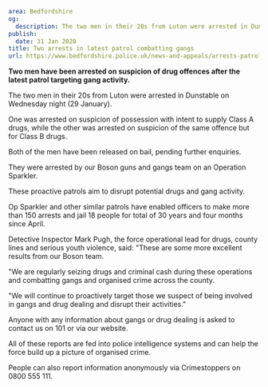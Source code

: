 ```yaml
area: Bedfordshire
og:
  description: The two men in their 20s from Luton were arrested in Dunstable on Wednesday night
publish:
  date: 31 Jan 2020
title: Two arrests in latest patrol combatting gangs
url: https://www.bedfordshire.police.uk/news-and-appeals/arrests-patrol-gangs-jan20
```

**Two men have been arrested on suspicion of drug offences after the latest patrol targeting gang activity.**

The two men in their 20s from Luton were arrested in Dunstable on Wednesday night (29 January).

One was arrested on suspicion of possession with intent to supply Class A drugs, while the other was arrested on suspicion of the same offence but for Class B drugs.

Both of the men have been released on bail, pending further enquiries.

They were arrested by our Boson guns and gangs team on an Operation Sparkler.

These proactive patrols aim to disrupt potential drugs and gang activity.

Op Sparkler and other similar patrols have enabled officers to make more than 150 arrests and jail 18 people for total of 30 years and four months since April.

Detective Inspector Mark Pugh, the force operational lead for drugs, county lines and serious youth violence, said: "These are some more excellent results from our Boson team.

"We are regularly seizing drugs and criminal cash during these operations and combatting gangs and organised crime across the county.

"We will continue to proactively target those we suspect of being involved in gangs and drug dealing and disrupt their activities."

Anyone with any information about gangs or drug dealing is asked to contact us on 101 or via our website.

All of these reports are fed into police intelligence systems and can help the force build up a picture of organised crime.

People can also report information anonymously via Crimestoppers on 0800 555 111.
